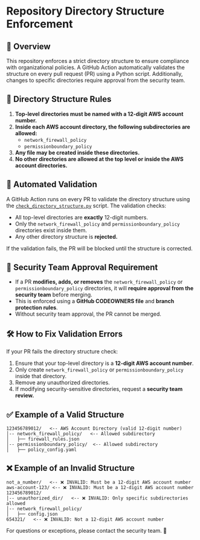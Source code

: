 # Repository Directory Structure Enforcement

## 📌 Overview
This repository enforces a strict directory structure to ensure compliance with organizational policies. A GitHub Action automatically validates the structure on every pull request (PR) using a Python script. Additionally, changes to specific directories require approval from the security team.

## 📂 Directory Structure Rules
1. **Top-level directories must be named with a 12-digit AWS account number.**
2. **Inside each AWS account directory, the following subdirectories are allowed:**
   - `network_firewall_policy`
   - `permissionboundary_policy`
3. **Any file may be created inside these directories.**
4. **No other directories are allowed at the top level or inside the AWS account directories.**

## 🚀 Automated Validation
A GitHub Action runs on every PR to validate the directory structure using the [`check_directory_structure.py`](.github/scripts/check_directory_structure.py) script. The validation checks:
- All top-level directories are **exactly** 12-digit numbers.
- Only the `network_firewall_policy` and `permissionboundary_policy` directories exist inside them.
- Any other directory structure is **rejected.**

If the validation fails, the PR will be blocked until the structure is corrected.

## 🔐 Security Team Approval Requirement
- If a PR **modifies, adds, or removes** the `network_firewall_policy` or `permissionboundary_policy` directories, it will **require approval from the security team** before merging.
- This is enforced using a **GitHub CODEOWNERS file** and **branch protection rules**.
- Without security team approval, the PR cannot be merged.

## 🛠 How to Fix Validation Errors
If your PR fails the directory structure check:
1. Ensure that your top-level directory is a **12-digit AWS account number**.
2. Only create `network_firewall_policy` or `permissionboundary_policy` inside that directory.
3. Remove any unauthorized directories.
4. If modifying security-sensitive directories, request a **security team review.**

## ✅ Example of a Valid Structure
```
123456789012/   <-- AWS Account Directory (valid 12-digit number)
│-- network_firewall_policy/   <-- Allowed subdirectory
│   ├── firewall_rules.json
│-- permissionboundary_policy/  <-- Allowed subdirectory
│   ├── policy_config.yaml
```

## ❌ Example of an Invalid Structure
```
not_a_number/   <-- ❌ INVALID: Must be a 12-digit AWS account number
aws-account-123/ <-- ❌ INVALID: Must be a 12-digit AWS account number
123456789012/
│-- unauthorized_dir/   <-- ❌ INVALID: Only specific subdirectories allowed
│-- network_firewall_policy/
│   ├── config.json
654321/   <-- ❌ INVALID: Not a 12-digit AWS account number
```

For questions or exceptions, please contact the security team. 🚀

